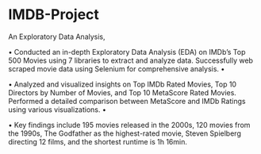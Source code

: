 # IMDB-Project


An Exploratory Data Analysis,


•
 Conducted an in-depth Exploratory Data Analysis (EDA) on IMDb’s Top 500 Movies using 7 libraries to 
extract and analyze data. Successfully web scraped movie data using Selenium for comprehensive analysis.
 •

 
 •
 Analyzed and visualized insights on Top IMDb Rated Movies, Top 10 Directors by Number of Movies, 
and Top 10 MetaScore Rated Movies.
 Performed a detailed comparison between MetaScore and IMDb Ratings using various visualizations.
 •

 
 •
 Key findings include 195 movies released in the 2000s, 120 movies from the 1990s, The Godfather as the 
highest-rated movie, Steven Spielberg directing 12 films, and the shortest runtime is 1h 16min.
